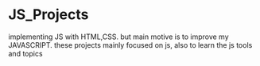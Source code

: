 # JS_Projects
implementing JS with HTML,CSS. but main motive is to improve my JAVASCRIPT. 
these projects mainly focused on js, also to learn the js tools and topics

